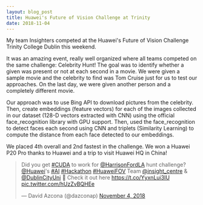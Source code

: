 ```yaml
---
layout: blog_post
title: Huawei's Future of Vision Challenge at Trinity
date: 2018-11-04
---
```


My team Insighters competed at the Huawei's Future of Vision Challenge Trinity College Dublin this weekend.

It was an amazing event, really well organized where all teams competed on the same challenge: Celebrity Hunt! The goal was to identify whether a given was present or not at each second in a movie. We were given a sample movie and the celebrity to find was Tom Cruise just for us to test our approaches. On the last day, we were given another person and a completely different movie. 

Our approach was to use Bing API to download pictures from the celebrity. Then, create embeddings (feature vectors) for each of the images collected in our dataset (128-D vectors extracted with CNN) using the official face_recognition library with GPU support. Then, used the face_recognition to detect faces each second using CNN and triplets (Similarity Learning) to compute the distance from each face detected to our embeddings.

We placed 4th overall and 2nd fastest in the challenge. We won a Huawei P20 Pro thanks to Huawei and a trip to visit Huawei HQ in China!

<blockquote class="twitter-tweet" data-lang="en"><p lang="en" dir="ltr">Did you get <a href="https://twitter.com/hashtag/CUDA?src=hash&amp;ref_src=twsrc%5Etfw">#CUDA</a> to work for <a href="https://twitter.com/HarrisonFordLA?ref_src=twsrc%5Etfw">@HarrisonFordLA</a> hunt challenge? <a href="https://twitter.com/Huawei?ref_src=twsrc%5Etfw">@Huawei</a>&#39;s <a href="https://twitter.com/hashtag/AI?src=hash&amp;ref_src=twsrc%5Etfw">#AI</a> <a href="https://twitter.com/hashtag/Hackathon?src=hash&amp;ref_src=twsrc%5Etfw">#Hackathon</a> <a href="https://twitter.com/hashtag/HuaweiFOV?src=hash&amp;ref_src=twsrc%5Etfw">#HuaweiFOV</a> Team <a href="https://twitter.com/insight_centre?ref_src=twsrc%5Etfw">@insight_centre</a> &amp; <a href="https://twitter.com/DublinCityUni?ref_src=twsrc%5Etfw">@DublinCityUni</a> 🤖 Check it out here <a href="https://t.co/YyxnLui3IU">https://t.co/YyxnLui3IU</a> <a href="https://t.co/hUzZvBQHEe">pic.twitter.com/hUzZvBQHEe</a></p>&mdash; David Azcona (@dazconap) <a href="https://twitter.com/dazconap/status/1059103734800830464?ref_src=twsrc%5Etfw">November 4, 2018</a></blockquote>

<script async src="https://platform.twitter.com/widgets.js" charset="utf-8"></script>